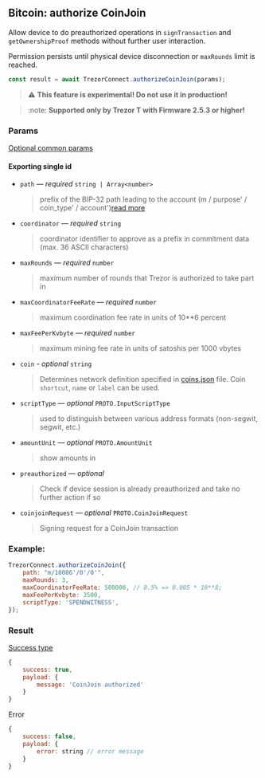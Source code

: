 ## Bitcoin: authorize CoinJoin

Allow device to do preauthorized operations in `signTransaction` and `getOwnershipProof` methods without further user interaction.

Permission persists until physical device disconnection or `maxRounds` limit is reached.

```javascript
const result = await TrezorConnect.authorizeCoinJoin(params);
```

> :warning: **This feature is experimental! Do not use it in production!**

> :note: **Supported only by Trezor T with Firmware 2.5.3 or higher!**

### Params

[Optional common params](commonParams.md)

#### Exporting single id

-   `path` — _required_ `string | Array<number>`
    > prefix of the BIP-32 path leading to the account (m / purpose' / coin_type' / account')[read more](../path.md)
-   `coordinator` — _required_ `string`
    > coordinator identifier to approve as a prefix in commitment data (max. 36 ASCII characters)
-   `maxRounds` — _required_ `number`
    > maximum number of rounds that Trezor is authorized to take part in
-   `maxCoordinatorFeeRate` — _required_ `number`
    > maximum coordination fee rate in units of 10\*\*6 percent
-   `maxFeePerKvbyte` — _required_ `number`
    > maximum mining fee rate in units of satoshis per 1000 vbytes
-   `coin` - _optional_ `string`
    > Determines network definition specified in [coins.json](https://github.com/trezor/trezor-suite/blob/develop/packages/connect-common/files/coins.json) file.
    > Coin `shortcut`, `name` or `label` can be used.
-   `scriptType` — _optional_ `PROTO.InputScriptType`
    > used to distinguish between various address formats (non-segwit, segwit, etc.)
-   `amountUnit` — _optional_ `PROTO.AmountUnit`
    > show amounts in
-   `preauthorized` — _optional_
    > Check if device session is already preauthorized and take no further action if so
-   `coinjoinRequest` — _optional_ `PROTO.CoinJoinRequest`
    > Signing request for a CoinJoin transaction

### Example:

```javascript
TrezorConnect.authorizeCoinJoin({
    path: "m/10086'/0'/0'",
    maxRounds: 3,
    maxCoordinatorFeeRate: 500000, // 0.5% => 0.005 * 10**8;
    maxFeePerKvbyte: 3500,
    scriptType: 'SPENDWITNESS',
});
```

### Result

[Success type](https://github.com/trezor/trezor-suite/blob/develop/packages/transport/src/types/messages.ts)

```javascript
{
    success: true,
    payload: {
        message: 'CoinJoin authorized'
    }
}
```

Error

```javascript
{
    success: false,
    payload: {
        error: string // error message
    }
}
```
